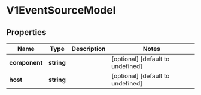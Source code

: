 # V1EventSourceModel

## Properties

Name | Type | Description | Notes
------------ | ------------- | ------------- | -------------
**component** | **string** |  | [optional] [default to undefined]
**host** | **string** |  | [optional] [default to undefined]


